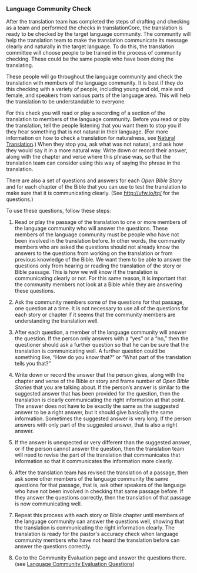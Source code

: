 
### Language Community Check

After the translation team has completed the steps of drafting and checking as a team and performed the checks in translationCore, the translation is ready to be checked by the target language community. The community will help the translation team to make the translation communicate its message clearly and naturally in the target language. To do this, the translation committee will choose people to be trained in the process of community checking. These could be the same people who have been doing the translating. 

These people will go throughout the language community and check the translation with members of the language community. It is best if they do this checking with a variety of people, including young and old, male and female, and speakers from various parts of the language area. This will help the translation to be understandable to everyone.

For this check you will read or play a recording of a section of the translation to members of the language community. Before you read or play the translation, tell the people listening that you want them to stop you if they hear something that is not natural in their language. (For more information on how to check a translation for naturalness, see [Natural Translation](../natural/01.md).) When they stop you, ask what was not natural, and ask how they would say it in a more natural way. Write down or record their answer, along with the chapter and verse where this phrase was, so that the translation team can consider using this way of saying the phrase in the translation.

There are also a set of questions and answers for each *Open Bible Story* and for each chapter of the Bible that you can use to test the translation to make sure that it is communicating clearly. (See http://ufw.io/tq/ for the questions.)

To use these questions, follow these steps:

1. Read or play the passage of the translation to one or more members of the language community who will answer the questions. These members of the language community must be people who have not been involved in the translation before. In other words, the community members who are asked the questions should not already know the answers to the questions from working on the translation or from previous knowledge of the Bible. We want them to be able to answer the questions only from hearing or reading the translation of the story or Bible passage. This is how we will know if the translation is communicating clearly or not. For this same reason, it is important that the community members not look at a Bible while they are answering these questions.

2. Ask the community members some of the questions for that passage, one question at a time. It is not necessary to use all of the questions for each story or chapter if it seems that the community members are understanding the translation well.

3. After each question, a member of the language community will answer the question. If the person only answers with a “yes” or a “no,” then the questioner should ask a further question so that he can be sure that the translation is communicating well. A further question could be something like, “How do you know that?” or “What part of the translation tells you that?”

4. Write down or record the answer that the person gives, along with the chapter and verse of the Bible or story and frame number of *Open Bible Stories* that you are talking about. If the person’s answer is similar to the suggested answer that has been provided for the question, then the translation is clearly communicating the right information at that point. The answer does not have to be exactly the same as the suggested answer to be a right answer, but it should give basically the same information. Sometimes the suggested answer is very long. If the person answers with only part of the suggested answer, that is also a right answer.

5. If the answer is unexpected or very different than the suggested answer, or if the person cannot answer the question, then the translation team will need to revise the part of the translation that communicates that information so that it communicates the information more clearly.

6. After the translation team has revised the translation of a passage, then ask some other members of the language community the same questions for that passage, that is, ask other speakers of the language who have not been involved in checking that same passage before. If they answer the questions correctly, then the translation of that passage is now communicating well.

7. Repeat this process with each story or Bible chapter until members of the language community can answer the questions well, showing that the translation is communicating the right information clearly. The translation is ready for the pastor's accuracy check when language community members who have not heard the translation before can answer the questions correctly.

8. Go to the Community Evaluation page and answer the questions there. (see [Language Community Evaluation Questions](../community-evaluation/01.md))

